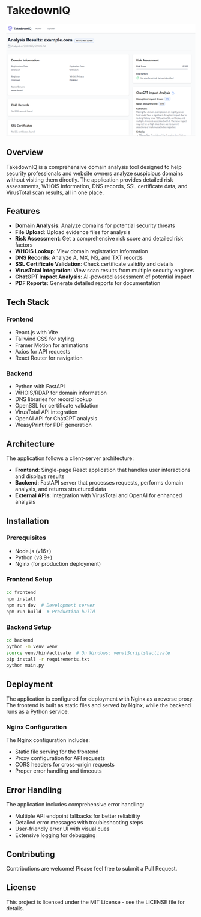 # TakedownIQ

<p align="center">
  <img src="frontend/public/dashboard-preview.png" alt="TakedownIQ Dashboard" width="600">
</p>

## Overview

TakedownIQ is a comprehensive domain analysis tool designed to help security professionals and website owners analyze suspicious domains without visiting them directly. The application provides detailed risk assessments, WHOIS information, DNS records, SSL certificate data, and VirusTotal scan results, all in one place.

## Features

- **Domain Analysis**: Analyze domains for potential security threats
- **File Upload**: Upload evidence files for analysis
- **Risk Assessment**: Get a comprehensive risk score and detailed risk factors
- **WHOIS Lookup**: View domain registration information
- **DNS Records**: Analyze A, MX, NS, and TXT records
- **SSL Certificate Validation**: Check certificate validity and details
- **VirusTotal Integration**: View scan results from multiple security engines
- **ChatGPT Impact Analysis**: AI-powered assessment of potential impact
- **PDF Reports**: Generate detailed reports for documentation

## Tech Stack

### Frontend
- React.js with Vite
- Tailwind CSS for styling
- Framer Motion for animations
- Axios for API requests
- React Router for navigation

### Backend
- Python with FastAPI
- WHOIS/RDAP for domain information
- DNS libraries for record lookup
- OpenSSL for certificate validation
- VirusTotal API integration
- OpenAI API for ChatGPT analysis
- WeasyPrint for PDF generation

## Architecture

The application follows a client-server architecture:

- **Frontend**: Single-page React application that handles user interactions and displays results
- **Backend**: FastAPI server that processes requests, performs domain analysis, and returns structured data
- **External APIs**: Integration with VirusTotal and OpenAI for enhanced analysis

## Installation

### Prerequisites
- Node.js (v16+)
- Python (v3.9+)
- Nginx (for production deployment)

### Frontend Setup

```bash
cd frontend
npm install
npm run dev  # Development server
npm run build  # Production build
```

### Backend Setup

```bash
cd backend
python -m venv venv
source venv/bin/activate  # On Windows: venv\Scripts\activate
pip install -r requirements.txt
python main.py
```

## Deployment

The application is configured for deployment with Nginx as a reverse proxy. The frontend is built as static files and served by Nginx, while the backend runs as a Python service.

### Nginx Configuration

The Nginx configuration includes:
- Static file serving for the frontend
- Proxy configuration for API requests
- CORS headers for cross-origin requests
- Proper error handling and timeouts

## Error Handling

The application includes comprehensive error handling:

- Multiple API endpoint fallbacks for better reliability
- Detailed error messages with troubleshooting steps
- User-friendly error UI with visual cues
- Extensive logging for debugging

## Contributing

Contributions are welcome! Please feel free to submit a Pull Request.

## License

This project is licensed under the MIT License - see the LICENSE file for details.
